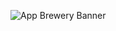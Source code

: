 ![App Brewery Banner](https://github.com/londonappbrewery/Images/blob/master/AppBreweryBanner.png)

